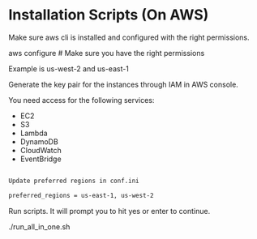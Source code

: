 # Installation Scripts (On AWS)

Make sure aws cli is installed and configured with the right permissions.

aws configure  # Make sure you have the right permissions

Example is us-west-2 and us-east-1

Generate the key pair for the instances through IAM in AWS console.

You need access for the following services:
- EC2
- S3
- Lambda
- DynamoDB
- CloudWatch
- EventBridge


```bash

Update preferred regions in conf.ini

preferred_regions = us-east-1, us-west-2
```
Run scripts. It will prompt you to hit yes or enter to continue.

./run_all_in_one.sh
```bash